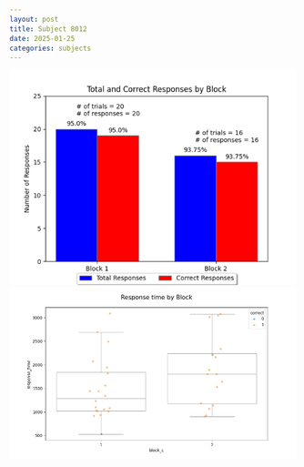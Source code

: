 ```yaml
---
layout: post
title: Subject 8012
date: 2025-01-25
categories: subjects
---
```


![](data/8012/run-9/8012_ATS_responses.png)
![](data/8012/run-9/8012_ATS_rt.png)
